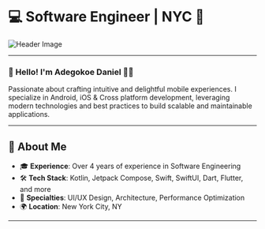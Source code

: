 # 💻 Software Engineer | NYC 🌆

![Header Image](https://media.licdn.com/dms/image/D5603AQENZdBrA0yBkQ/profile-displayphoto-shrink_200_200/0/1684350295847?e=2147483647&v=beta&t=Bs2wxIVhLwAdr-nAc_eijo7bZh7g02Kh-GPxbHsYne0)

---

### 👋 Hello! I'm Adegokoe Daniel 🧑‍💻

Passionate about crafting intuitive and delightful mobile experiences. I specialize in Android, iOS & Cross platform development, leveraging modern technologies and best practices to build scalable and maintainable applications.

---

## 🚀 About Me

- 🎓 **Experience**: Over 4 years of experience in Software Engineering
- 🛠 **Tech Stack**: Kotlin, Jetpack Compose, Swift, SwiftUI, Dart, Flutter, and more
- 🌟 **Specialties**: UI/UX Design, Architecture, Performance Optimization
- 🌍 **Location**: New York City, NY

---
